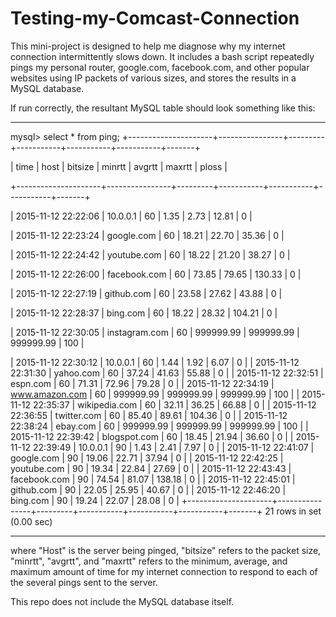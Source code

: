 # Testing-my-Comcast-Connection

This mini-project is designed to help me diagnose why my internet connection intermittently slows down. It includes a bash script repeatedly pings my personal router, google.com, facebook.com, and other popular websites using IP packets of various sizes, and stores the results in a MySQL database.

If run correctly, the resultant MySQL table should look something like this:
_______________________________________________________________________________________________

mysql> select * from ping;
+---------------------+----------------+---------+-----------+-----------+-----------+-------+

| time                | host           | bitsize | minrtt    | avgrtt    | maxrtt    | ploss |

+---------------------+----------------+---------+-----------+-----------+-----------+-------+

| 2015-11-12 22:22:06 | 10.0.0.1       |      60 |      1.35 |      2.73 |     12.81 |     0 |

| 2015-11-12 22:23:24 | google.com     |      60 |     18.21 |     22.70 |     35.36 |     0 |

| 2015-11-12 22:24:42 | youtube.com    |      60 |     18.22 |     21.20 |     38.27 |     0 |

| 2015-11-12 22:26:00 | facebook.com   |      60 |     73.85 |     79.65 |    130.33 |     0 |

| 2015-11-12 22:27:19 | github.com     |      60 |     23.58 |     27.62 |     43.88 |     0 |

| 2015-11-12 22:28:37 | bing.com       |      60 |     18.22 |     28.32 |    104.21 |     0 |

| 2015-11-12 22:30:05 | instagram.com  |      60 | 999999.99 | 999999.99 | 999999.99 |   100 |

| 2015-11-12 22:30:12 | 10.0.0.1       |      60 |      1.44 |      1.92 |      6.07 |     0 |
| 2015-11-12 22:31:30 | yahoo.com      |      60 |     37.24 |     41.63 |     55.88 |     0 |
| 2015-11-12 22:32:51 | espn.com       |      60 |     71.31 |     72.96 |     79.28 |     0 |
| 2015-11-12 22:34:19 | www.amazon.com |      60 | 999999.99 | 999999.99 | 999999.99 |   100 |
| 2015-11-12 22:35:37 | wikipedia.com  |      60 |     32.11 |     36.25 |     66.88 |     0 |
| 2015-11-12 22:36:55 | twitter.com    |      60 |     85.40 |     89.61 |    104.36 |     0 |
| 2015-11-12 22:38:24 | ebay.com       |      60 | 999999.99 | 999999.99 | 999999.99 |   100 |
| 2015-11-12 22:39:42 | blogspot.com   |      60 |     18.45 |     21.94 |     36.60 |     0 |
| 2015-11-12 22:39:49 | 10.0.0.1       |      90 |      1.43 |      2.41 |      7.97 |     0 |
| 2015-11-12 22:41:07 | google.com     |      90 |     19.06 |     22.71 |     37.94 |     0 |
| 2015-11-12 22:42:25 | youtube.com    |      90 |     19.34 |     22.84 |     27.69 |     0 |
| 2015-11-12 22:43:43 | facebook.com   |      90 |     74.54 |     81.07 |    138.18 |     0 |
| 2015-11-12 22:45:01 | github.com     |      90 |     22.05 |     25.95 |     40.67 |     0 |
| 2015-11-12 22:46:20 | bing.com       |      90 |     19.24 |     22.07 |     28.08 |     0 |
+---------------------+----------------+---------+-----------+-----------+-----------+-------+
21 rows in set (0.00 sec)
______________________________________________________________________________________________________

where "Host" is the server being pinged, "bitsize" refers to the packet size, "minrtt", "avgrtt", and "maxrtt" refers to the minimum, average, and maximum amount of time for my internet connection to respond to each of the several pings sent to the server.

This repo does not include the MySQL database itself. 
